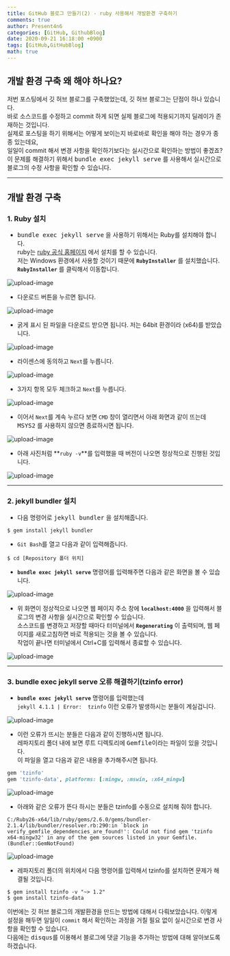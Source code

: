 ```yaml
---
title: GitHub 블로그 만들기(2) - ruby 사용해서 개발환경 구축하기
comments: true
author: Present4n6
categories: [GitHub, GithubBlog]
date: 2020-09-21 16:18:00 +0900
tags: [GitHub,GitHubBlog]
math: true
---
```


## **개발 환경 구축 왜 해야 하나요?**  

저번 포스팅에서 깃 허브 블로그를 구축했었는데, 깃 허브 블로그는 단점이 하나 있습니다.  
바로 소스코드를 수정하고 commit 하게 되면 실제 블로그에 적용되기까지 딜레이가 존재하는 것입니다.  
실제로 포스팅을 하기 위해서는 어떻게 보이는지 바로바로 확인을 해야 하는 경우가 종종 있는데요,  
일일이 commit 해서 변경 사항을 확인하기보다는 실시간으로 확인하는 방법이 좋겠죠?  
이 문제를 해결하기 위해서 <kbd>bundle exec jekyll serve</kbd> 를 사용해서 실시간으로 블로그의 수정 사항을 확인할 수 있습니다.  
* * *  

## **개발 환경 구축**  
### **1. Ruby 설치**  

* <kbd>bundle exec jekyll serve</kbd> 을 사용하기 위해서는 Ruby를 설치해야 합니다.  
ruby는 [ruby 공식 홈페이지](https://www.ruby-lang.org/ko/documentation/installation/#rubyinstaller) 에서 설치를 할 수 있습니다.  
저는 Windows 환경에서 사용할 것이기 때문에 **`RubyInstaller`** 를 설치했습니다.  
**`RubyInstaller`** 를 클릭해서 이동합니다.  

![upload-image](/assets/post/makegitblog/9.png)  

* 다운로드 버튼을 누르면 됩니다.  

![upload-image](/assets/post/makegitblog/10.png)  

* 굵게 표시 된 파일을 다운로드 받으면 됩니다. 저는 64bit 환경이라 (x64)를 받았습니다.   

![upload-image](/assets/post/makegitblog/11.png)  

* 라이센스에 동의하고 `Next`를 누릅니다.

![upload-image](/assets/post/makegitblog/12.png)  

* 3가지 항목 모두 체크하고 `Next`를 누릅니다.

![upload-image](/assets/post/makegitblog/13.png)  

* 이어서 `Next`를 계속 누르다 보면 `CMD` 창이 열리면서 아래 화면과 같이 뜨는데 <kbd>MSYS2</kbd>
 를 사용하지 않으면 종료하시면 됩니다.  

![upload-image](/assets/post/makegitblog/14.png)  

* 아래 사진처럼 **`ruby -v`**를 입력했을 때 버전이 나오면 정상적으로 진행된 것입니다.  

![upload-image](/assets/post/makegitblog/15.png) 
* * *  

### **2. jekyll bundler 설치**

* 다음 명령어로 <kbd>jekyll bundler</kbd> 을 설치해줍니다.  
```console
$ gem install jekyll bundler
```

* `Git Bash`를 열고 다음과 같이 입력해줍니다.  
```console
$ cd [Repository 폴더 위치]
```  

* **`bundle exec jekyll serve`** 명령어를 입력해주면 다음과 같은 화면을 볼 수 있습니다.  

![upload-image](/assets/post/makegitblog/16.png) 

* 위 화면이 정상적으로 나오면 웹 페이지 주소 창에 **`localhost:4000`** 을 입력해서 블로그의 변경 사항을 실시간으로 확인할 수 있습니다.  
소스코드를 변경하고 저장할 때마다 터미널에서 **`Regenerating`** 이 출력되며, 웹 페이지를 새로고침하면 바로 적용되는 것을 볼 수 있습니다.  
작업이 끝나면 터미널에서 Ctrl+C를 입력해서 종료할 수 있습니다.  

![upload-image](/assets/post/makegitblog/17.png)  

* * *

### **3. bundle exec jekyll serve 오류 해결하기(tzinfo error)**

* **`bundle exec jekyll serve`** 명령어를 입력했는데  
`jekyll 4.1.1 | Error:  tzinfo` 이런 오류가 발생하시는 분들이 계실겁니다.  

![upload-image](/assets/post/makegitblog/18.png)  

* 이런 오류가 뜨시는 분들은 다음과 같이 진행하시면 됩니다.  
레파지토리 폴더 내에 보면 루트 디렉토리에 <kbd>Gemfile</kbd>이라는 파일이 있을 것입니다.  
이 파일을 열고 다음과 같은 내용을 추가해주시면 됩니다.  
```ruby
gem 'tzinfo'
gem 'tzinfo-data', platforms: [:mingw, :mswin, :x64_mingw]
```

![upload-image](/assets/post/makegitblog/19.png)  

* 아래와 같은 오류가 뜬다 하시는 분들은 tzinfo를 수동으로 설치해 줘야 합니다.      
```
C:/Ruby26-x64/lib/ruby/gems/2.6.0/gems/bundler-2.1.4/lib/bundler/resolver.rb:290:in `block in verify_gemfile_dependencies_are_found!': Could not find gem 'tzinfo x64-mingw32' in any of the gem sources listed in your Gemfile. (Bundler::GemNotFound)
```

![upload-image](/assets/post/makegitblog/20.png)  

* 레파지토리 폴더의 위치에서 다음 명령어를 입력해서 tzinfo를 설치하면 문제가 해결될 것입니다.  
```console
$ gem install tzinfo -v "~> 1.2"
$ gem install tzinfo-data
```

이번에는 깃 허브 블로그의 개발환경을 만드는 방법에 대해서 다뤄보았습니다. 이렇게 설정을 해두면 일일이 `commit` 해서 확인하는 과정을 거칠 필요 없이 실시간으로 변경 사항을 확인할 수 있습니다.  
다음에는 <kbd>disqus</kbd>를 이용해서 블로그에 댓글 기능을 추가하는 방법에 대해 알아보도록 하겠습니다.